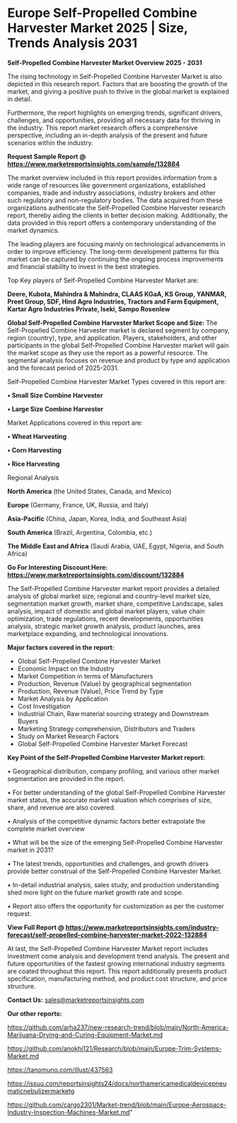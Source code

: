  # Europe Self-Propelled Combine Harvester Market 2025 | Size, Trends Analysis 2031

<Strong> Self-Propelled Combine Harvester Market Overview 2025 - 2031</strong>

The rising technology in Self-Propelled Combine Harvester Market is also depicted in this research report. Factors that are boosting the growth of the market, and giving a positive push to thrive in the global market is explained in detail.

Furthermore, the report highlights on emerging trends, significant drivers, challenges, and opportunities, providing all necessary data for thriving in the industry. This report market research offers a comprehensive perspective, including an in-depth analysis of the present and future scenarios within the industry.

<strong>Request Sample Report @ <a href=https://www.marketreportsinsights.com/sample/132884>https://www.marketreportsinsights.com/sample/132884</a></strong>

The market overview included in this report provides information from a wide range of resources like government organizations, established companies, trade and industry associations, industry brokers and other such regulatory and non-regulatory bodies. The data acquired from these organizations authenticate the Self-Propelled Combine Harvester research report, thereby aiding the clients in better decision making. Additionally, the data provided in this report offers a contemporary understanding of the market dynamics.

The leading players are focusing mainly on technological advancements in order to improve efficiency. The long-term development patterns for this market can be captured by continuing the ongoing process improvements and financial stability to invest in the best strategies.

Top Key players of Self-Propelled Combine Harvester Market are:

<strong>Deere, Kubota, Mahindra & Mahindra, CLAAS KGaA, KS Group, YANMAR, Preet Group, SDF, Hind Agro Industries, Tractors and Farm Equipment, Kartar Agro Industries Private, Iseki, Sampo Rosenlew</strong>

<strong><b>Global Self-Propelled Combine Harvester Market Scope and Size:</b></strong>
The Self-Propelled Combine Harvester market is declared segment by company, region (country), type, and application. Players, stakeholders, and other participants in the global Self-Propelled Combine Harvester market will gain the market scope as they use the report as a powerful resource. The segmental analysis focuses on revenue and product by type and application and the forecast period of 2025-2031.

Self-Propelled Combine Harvester Market Types covered in this report are:

<strong>• Small Size Combine Harvester

• Large Size Combine Harvester</strong>

Market Applications covered in this report are:

<strong>• Wheat Harvesting

• Corn Harvesting

• Rice Harvesting</strong> 

Regional Analysis

<strong>North America</strong> (the United States, Canada, and Mexico)

<strong>Europe</strong> (Germany, France, UK, Russia, and Italy)

<strong>Asia-Pacific</strong> (China, Japan, Korea, India, and Southeast Asia)

<strong>South America</strong> (Brazil, Argentina, Colombia, etc.)

<strong>The Middle East and Africa</strong> (Saudi Arabia, UAE, Egypt, Nigeria, and South Africa)

<strong>Go For Interesting Discount Here: <a href=https://www.marketreportsinsights.com/discount/132884>https://www.marketreportsinsights.com/discount/132884</a></strong>

The Self-Propelled Combine Harvester market report provides a detailed analysis of global market size, regional and country-level market size, segmentation market growth, market share, competitive Landscape, sales analysis, impact of domestic and global market players, value chain optimization, trade regulations, recent developments, opportunities analysis, strategic market growth analysis, product launches, area marketplace expanding, and technological innovations.

<strong><b>Major factors covered in the report:</b></strong>
<ul>
  <li>Global Self-Propelled Combine Harvester Market </li>
  <li>Economic Impact on the Industry</li>
  <li>Market Competition in terms of Manufacturers</li>
  <li>Production, Revenue (Value) by geographical segmentation</li>
  <li>Production, Revenue (Value), Price Trend by Type</li>
  <li>Market Analysis by Application</li>
  <li>Cost Investigation</li>
  <li>Industrial Chain, Raw material sourcing strategy and Downstream Buyers</li>
  <li>Marketing Strategy comprehension, Distributors and Traders</li>
  <li>Study on Market Research Factors</li>
  <li>Global Self-Propelled Combine Harvester Market Forecast</li>
</ul>

<strong><b>Key Point of the Self-Propelled Combine Harvester Market report:</b></strong>

• Geographical distribution, company profiling, and various other market segmentation are provided in the report.

• For better understanding of the global Self-Propelled Combine Harvester market status, the accurate market valuation which comprises of size, share, and revenue are also covered.

• Analysis of the competitive dynamic factors better extrapolate the complete market overview

• What will be the size of the emerging Self-Propelled Combine Harvester market in 2031?

• The latest trends, opportunities and challenges, and growth drivers provide better construal of the Self-Propelled Combine Harvester Market.

• In-detail industrial analysis, sales study, and production understanding shed more light on the future market growth rate and scope.

• Report also offers the opportunity for customization as per the customer request.

<strong><b>View Full Report @ <a href=https://www.marketreportsinsights.com/industry-forecast/self-propelled-combine-harvester-market-2022-132884>https://www.marketreportsinsights.com/industry-forecast/self-propelled-combine-harvester-market-2022-132884</a></b></strong>


At last, the Self-Propelled Combine Harvester Market report includes investment come analysis and development trend analysis. The present and future opportunities of the fastest growing international industry segments are coated throughout this report. This report additionally presents product specification, manufacturing method, and product cost structure, and price structure.

<strong>Contact Us:</strong>
sales@marketreportsinsights.com

<strong>Our other reports:</strong>

<a href=https://github.com/arha237/new-research-trend/blob/main/North-America-Marijuana-Drying-and-Curing-Equipment-Market.md>https://github.com/arha237/new-research-trend/blob/main/North-America-Marijuana-Drying-and-Curing-Equipment-Market.md</a>

<a href=https://github.com/anokhi121/Research/blob/main/Europe-Trim-Systems-Market.md>https://github.com/anokhi121/Research/blob/main/Europe-Trim-Systems-Market.md</a>

<a href=https://tanomuno.com/illust/437563>https://tanomuno.com/illust/437563</a>

<a href=https://issuu.com/reportsinsights24/docs/northamericamedicaldevicepneumaticnebulizermarketg>https://issuu.com/reportsinsights24/docs/northamericamedicaldevicepneumaticnebulizermarketg</a>

<a href=https://github.com/cargo2301/Market-trend/blob/main/Europe-Aerospace-Industry-Inspection-Machines-Market.md>https://github.com/cargo2301/Market-trend/blob/main/Europe-Aerospace-Industry-Inspection-Machines-Market.md</a>"
